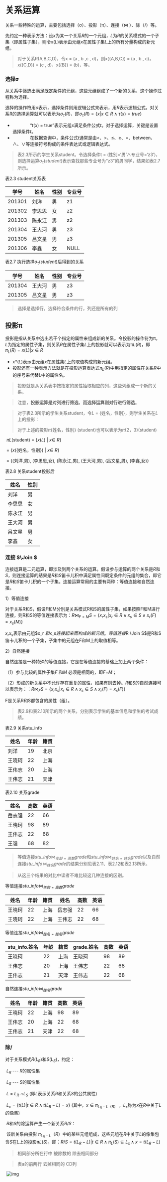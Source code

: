 # 关系运算



关系一些特殊的运算，主要包括选择（σ）、投影（π）、连接（⋈ ）、除（/）等。

先约定一种表示方法：设*x*为某一个关系*R*的一个元组，*L*为*R*的关系模式的一个子集（即属性子集），则令*x*(*L*)表示由元组*x*在属性子集*L*上的所有分量构成的新元组。

> 对于关系R(A,B,C,D)，令x = (a , b ,c , d)，则x({A,B,C}) = (a , b , c)，x({C,D}) = (c , d)，x({B}) = (b)，等。

 

 

###                选择σ

 从关系中筛选出满足既定条件的元组，这些元组组成了一个新的关系，这个操作过程称为选择。

选择的操作符用*σ*表示，选择条件则用逻辑公式来表示，用*R*表示逻辑公式。对关系R的选择运算就可以表示为$σ_\tau(R)$，即$σ_\tau(R) = \{x | x∈R∧\tau(x) = true\}$

+ 　　　　“*t*(*x*) = true”表示元组*x*满足条件公式*t*。对于选择运算，关键是设置选择条件*t*。
+ 　　　　在数据查询中，条件公式*t*通常是由<、>、≤、≥、=、between、∧、∨等连接符号构成的条件表达式或逻辑表达式。

 

 

> 表2.3所示的学生关系student。令选择条件t = (性别=‘男’∧专业号=‘z3’)，则选择运算$σ_\tau(student)$表示查找那些专业号为“z3”的男同学，结果如表2.7所示。

表2.3 student关系表

| 学号   | 姓名   | 性别 | 专业号 |
| ------ | ------ | ---- | ------ |
| 201301 | 刘洋   | 男   | z1     |
| 201302 | 李思思 | 女   | z2     |
| 201303 | 陈永江 | 男   | z2     |
| 201304 | 王大河 | 男   | z3     |
| 201305 | 吕文星 | 男   | z3     |
| 201306 | 李鑫   | 女   | NULL   |



表2.7 执行选择$σ_\tau(student)$后得到的关系

| 学号   | 姓名   | 性别 | 专业号 |
| ------ | ------ | ---- | ------ |
| 201304 | 王大河 | 男   | z3     |
| 201305 | 吕文星 | 男   | z3     |

> 选择是选择行，选择符合条件的行，列还是所有的列

 



## 投影π

投影是指从关系中选出若干个指定的属性来组成新的关系。令投影的操作符为π，*L*为指定的属性子集，则关系*R*在属性子集*L*上的投影就可以表示为π*L*(*R*)，即 $π_L(R) = {x(L) | x ∈ R}$

+ x*(*L*)表示由元组*x*在属性集*L*上的取值构成的新元组。
+ 投影还有一种表示方法就是在投影运算表达式$π_L(R)$中用指定的属性在关系*R*中的序号来代替*L*中的属性名。

> 投影就是从关系表中按指定的属性抽取相应的列，这些列组成一个新的关系。

> 注意，**投影运算是对列进行筛选**，**而选择运算则对行进行筛选**。

 

> 对于表2.3所示的学生关系student，令*L* = {姓名，性别}，则学生关系在*L*上的投影：
>
> 对于上述的投影*π*{姓名，性别} (student)也可以表示为*π*{2，3}(student)

​         *πL*(student)  = {*x*(*L*) | *x*∈  *R*}

​      = {*x*({姓名，性别}) | *x*∈  *R*}

​      = {(刘洋,男), (李思思,女), (陈永江,男), (王大河,男), (吕文星,男), (李鑫,女)}

表2.8 关系student投影后

| 姓名   | 性别 |
| ------ | ---- |
| 刘洋   | 男   |
| 李思思 | 女   |
| 陈永江 | 男   |
| 王大河 | 男   |
| 吕文星 | 男   |
| 李鑫   | 女   |



 

 

 

### 连接  $\Join $

连接运算是二元运算，即涉及到两个关系的运算。假设参与运算的两个关系是*R*和*S*，则连接运算的结果是*R*和*S*笛卡儿积中满足属性间既定条件的元组的集合，即它是*R*和*S*笛卡儿积的一个子集。连接运算常用的主要有两种：等值连接和自然连接。

1）等值连接

对于关系R和S，假设F和M分别是关系模式R和S的属性子集，如果按照F和M进行连接，则R和S的等值连接表示为：$R   \Join  _{F =M }S = \{x_r x_s | x_r \in R∧ x_s \in S ∧ x_r (F)= x_s (M)\}$

$x_r x_s$表示由元组$x_r $和$x_s$连接起来而构成的新元组。等值连接$R  \Join  S$是R和S笛卡儿积的一个子集，子集中的元组在F和M上的取值相等。

 

 

2）自然连接

   自然连接是一种特殊的等值连接，它是在等值连接的基础上加上两个条件：

（1）参与比较的属性子集*F* 和*M* 必须是相同的，即*F*=*M*；

（2）形成的新关系中不允许存在重复的属性，如果有则去掉。*R*和*S*的自然连接可以表示为：：$R   \Join  _{F  }S = \{x_r x_s | x_r \in R∧ x_s \in S ∧ x_r (F)= x_s (F)\}$

F是关系R和S都包含的属性（组）。

 

 

> 表2.9和表2.10所示的两个关系，分别表示学生的基本信息和学生的考试成绩。

表2.9 关系stu_info

| 姓名   | 年龄 | 籍贯 |
| ------ | ---- | ---- |
| 刘洋   | 19   | 北京 |
| 王晓珂 | 22   | 上海 |
| 王伟志 | 20   | 上海 |
| 王伟志 | 21   | 天津 |

 表2.10 关系grade

| 姓名   | 高数 | 英语 |
| ------ | ---- | ---- |
| 岳志强 | 22   | 66   |
| 王晓珂 | 98   | 89   |
| 王伟志 | 22   | 68   |
| 王强   | 68   | 82   |



> 等值连接$stu\_info⋈ _{年龄=高数}grade$和$stu\_info⋈ _{姓名=姓名}grade$以及自然连接$stu\_info ⋈ _{姓名}grade$的结果分别见表2.11、表2.12和表2.13所示。

> 从这三个结果的对比中读者不难比较这几种连接的区别。



等值连接$stu\_info⋈ _{年龄=高数}grade$

| 姓名   | 年龄 | 籍贯 | 姓名   | 高数 | 英语 |
| ------ | ---- | ---- | ------ | ---- | ---- |
| 王晓珂 | 22   | 上海 | 岳志强 | 22   | 66   |
| 王晓珂 | 22   | 上海 | 王伟志 | 22   | 68   |

等值连接$stu\_info⋈ _{姓名=姓名}grade$

| stu_info.姓名 | 年龄 | 籍贯 | grade.姓名 | 高数 | 英语 |
| ------------- | ---- | ---- | ---------- | ---- | ---- |
| 王晓珂        | 22   | 上海 | 王晓珂     | 98   | 89   |
| 王伟志        | 20   | 上海 | 王伟志     | 22   | 68   |
| 王伟志        | 21   | 天津 | 王伟志     | 22   | 68   |

自然连接$stu\_info ⋈ _{姓名}grade$

| 姓名   | 年龄 | 籍贯 | 高数 | 英语 |
| ------ | ---- | ---- | ---- | ---- |
| 王晓珂 | 22   | 上海 | 98   | 89   |
| 王伟志 | 20   | 上海 | 22   | 68   |
| 王伟志 | 21   | 天津 | 22   | 68   |





 

 

### 除/

 

对于关系模式$R(L_R)$和$S(L_S)$，约定：

​     *$L_R$* --- *R*的属性集

​     *$L_S$* --- *S*的属性集

​     *L* = $L_R$ ∩$L_S$    (即*L*表示关系*R*和关系*S*的公共属性)

​     $L_x = \{t(L) | t∈R∧t(L_R-L)=x\}$       (其中，$x∈π_{L_R -L（R）}$ ，$L_x$称为*x*在*R*中关于*L*的像集)

 

​    *R*和*S*的除运算产生一个新关系*R/S*：

​         该新关系由投影 $π_{L_R -L}（R）$中的某些元组组成，这些元组在*R*中关于*L*的像集包含*S*在*L*上的投影π*L*(*S*)。即：$R/S = {t(L_R-L) | t \in R∧\pi _L(S) \subseteq  L_x∧x = t(L_R-L)}$

> 相同部分所在行中  被除数的   除去相同部分

> 表a的前两行     去掉相同的      CD列

​    ![img](https://cdn.jsdelivr.net/gh/ZanderZhao/images/img2020/20200115191841.png)